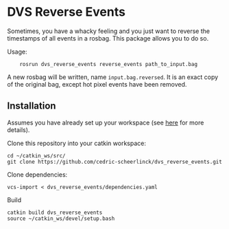 # DVS Reverse Events
Sometimes, you have a whacky feeling and you just want to reverse the timestamps of all events in a rosbag.
This package allows you to do so.

Usage:

        rosrun dvs_reverse_events reverse_events path_to_input.bag

A new rosbag will be written, name ```input.bag.reversed```. It is an exact copy of the original bag, except hot pixel events have been removed.

## Installation

Assumes you have already set up your workspace (see [here](https://github.com/cedric-scheerlinck/dvs_image_reconstruction) for more details).

Clone this repository into your catkin workspace:

    cd ~/catkin_ws/src/
    git clone https://github.com/cedric-scheerlinck/dvs_reverse_events.git

Clone dependencies:

    vcs-import < dvs_reverse_events/dependencies.yaml

Build

    catkin build dvs_reverse_events
    source ~/catkin_ws/devel/setup.bash
